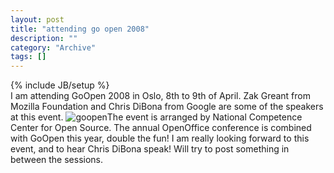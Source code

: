 ```yaml
--- 
layout: post 
title: "attending go open 2008"
description: ""
category: "Archive"
tags: []
---
```

{% include JB/setup %}  
I am attending GoOpen 2008 in Oslo, 8th to 9th of April. Zak Greant from Mozilla Foundation and Chris DiBona from Google are some of the speakers at this event.
 <img src="http://cdn.umedia.no/img/GoOpen-2008_logo.jpg" alt="goopen" class="reflect rheight22"/>The event is arranged by National Competence Center for Open Source. The annual OpenOffice conference is combined with GoOpen this year, double the fun!
 I am really looking forward to this event, and to hear Chris DiBona speak! Will try to post something in between the sessions.
